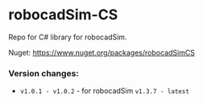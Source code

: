 # robocadSim-CS
Repo for C# library for robocadSim.

Nuget: https://www.nuget.org/packages/robocadSimCS

<h3>Version changes:</h3>  

- ```v1.0.1 - v1.0.2``` - for robocadSim ```v1.3.7 - latest```
